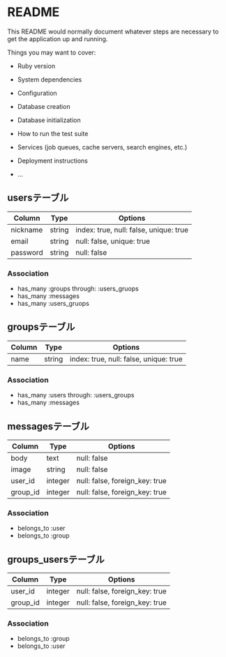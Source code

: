 # README

This README would normally document whatever steps are necessary to get the
application up and running.

Things you may want to cover:

* Ruby version

* System dependencies

* Configuration

* Database creation

* Database initialization

* How to run the test suite

* Services (job queues, cache servers, search engines, etc.)

* Deployment instructions

* ...

## usersテーブル
|Column|Type|Options|
|------|----|-------|
|nickname|string|index: true, null: false, unique: true|
|email|string|null: false, unique: true|
|password|string|null: false|

### Association
- has_many :groups through: :users_gruops
- has_many :messages
- has_many :users_gruops

## groupsテーブル
|Column|Type|Options|
|------|----|-------|
|name|string|index: true, null: false, unique: true|

### Association
- has_many :users through: :users_groups
- has_many :messages

## messagesテーブル
|Column|Type|Options|
|------|----|-------|
|body|text|null: false|
|image|string|null: false|
|user_id|integer|null: false, foreign_key: true|
|group_id|integer|null: false, foreign_key: true|

### Association
- belongs_to :user
- belongs_to :group

## groups_usersテーブル
|Column|Type|Options|
|------|----|-------|
|user_id|integer|null: false, foreign_key: true|
|group_id|integer|null: false, foreign_key: true|

### Association
- belongs_to :group
- belongs_to :user